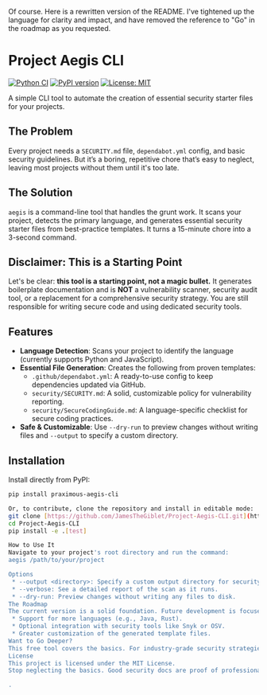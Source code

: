 Of course. Here is a rewritten version of the README.
I've tightened up the language for clarity and impact, and have removed the reference to "Go" in the roadmap as you requested.
# Project Aegis CLI

[![Python CI](https://github.com/JamesTheGiblet/Project-Aegis-CLI/actions/workflows/python-ci.yml/badge.svg)](https://github.com/JamesTheGiblet/Project-Aegis-CLI/actions/workflows/python-ci.yml)
[![PyPI version](https://badge.fury.io/py/praximous-aegis-cli.svg)](https://badge.fury.io/py/praximous-aegis-cli)
[![License: MIT](https://img.shields.io/badge/License-MIT-yellow.svg)](https://opensource.org/licenses/MIT)

A simple CLI tool to automate the creation of essential security starter files for your projects.

## The Problem

Every project needs a `SECURITY.md` file, `dependabot.yml` config, and basic security guidelines. But it’s a boring, repetitive chore that’s easy to neglect, leaving most projects without them until it's too late.

## The Solution

`aegis` is a command-line tool that handles the grunt work. It scans your project, detects the primary language, and generates essential security starter files from best-practice templates. It turns a 15-minute chore into a 3-second command.

## Disclaimer: This is a Starting Point

Let's be clear: **this tool is a starting point, not a magic bullet.** It generates boilerplate documentation and is **NOT** a vulnerability scanner, security audit tool, or a replacement for a comprehensive security strategy. You are still responsible for writing secure code and using dedicated security tools.

## Features

* **Language Detection**: Scans your project to identify the language (currently supports Python and JavaScript).
* **Essential File Generation**: Creates the following from proven templates:
    * `.github/dependabot.yml`: A ready-to-use config to keep dependencies updated via GitHub.
    * `security/SECURITY.md`: A solid, customizable policy for vulnerability reporting.
    * `security/SecureCodingGuide.md`: A language-specific checklist for secure coding practices.
* **Safe & Customizable**: Use `--dry-run` to preview changes without writing files and `--output` to specify a custom directory.

## Installation

Install directly from PyPI:

```bash
pip install praximous-aegis-cli

Or, to contribute, clone the repository and install in editable mode:
git clone [https://github.com/JamesTheGiblet/Project-Aegis-CLI.git](https://github.com/JamesTheGiblet/Project-Aegis-CLI.git)
cd Project-Aegis-CLI
pip install -e .[test]

How to Use It
Navigate to your project's root directory and run the command:
aegis /path/to/your/project

Options
 * --output <directory>: Specify a custom output directory for security files.
 * --verbose: See a detailed report of the scan as it runs.
 * --dry-run: Preview changes without writing any files to disk.
The Roadmap
The current version is a solid foundation. Future development is focused on:
 * Support for more languages (e.g., Java, Rust).
 * Optional integration with security tools like Snyk or OSV.
 * Greater customization of the generated template files.
Want to Go Deeper?
This free tool covers the basics. For industry-grade security strategies, penetration testing, and building a secure development lifecycle (SDLC), a comprehensive guide is in the works. Find out more at jamesthegiblet.co.uk.
License
This project is licensed under the MIT License.
Stop neglecting the basics. Good security docs are proof of professional code.

.
